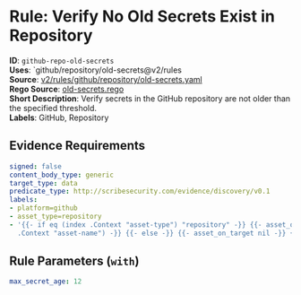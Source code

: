 # Rule: Verify No Old Secrets Exist in Repository

**ID**: `github-repo-old-secrets`  
**Uses**: `github/repository/old-secrets@v2/rules  
**Source**: [v2/rules/github/repository/old-secrets.yaml](https://github.com/scribe-public/sample-policies/v2/rules/github/repository/old-secrets.yaml)  
**Rego Source**: [old-secrets.rego](https://github.com/scribe-public/sample-policies/v2/rules/github/repository/old-secrets.rego)  
**Short Description**: Verify secrets in the GitHub repository are not older than the specified threshold.  
**Labels**: GitHub, Repository

## Evidence Requirements

```yaml
signed: false
content_body_type: generic
target_type: data
predicate_type: http://scribesecurity.com/evidence/discovery/v0.1
labels:
- platform=github
- asset_type=repository
- '{{- if eq (index .Context "asset-type") "repository" -}} {{- asset_on_target (index
  .Context "asset-name") -}} {{- else -}} {{- asset_on_target nil -}} {{- end -}}'
```
## Rule Parameters (`with`)

```yaml
max_secret_age: 12
```
